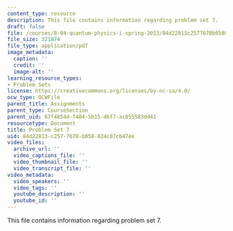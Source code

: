 ```yaml
---
content_type: resource
description: This file contains information regarding problem set 7.
draft: false
file: /courses/8-04-quantum-physics-i-spring-2013/84d22813c2577670b050024c07c647ee_MIT8_04S13_ps7.pdf
file_size: 321874
file_type: application/pdf
image_metadata:
  caption: ''
  credit: ''
  image-alt: ''
learning_resource_types:
- Problem Sets
license: https://creativecommons.org/licenses/by-nc-sa/4.0/
ocw_type: OCWFile
parent_title: Assignments
parent_type: CourseSection
parent_uid: 67f4854d-f404-5b15-d6f7-ac855583dd41
resourcetype: Document
title: Problem Set 7
uid: 84d22813-c257-7670-b050-024c07c647ee
video_files:
  archive_url: ''
  video_captions_file: ''
  video_thumbnail_file: ''
  video_transcript_file: ''
video_metadata:
  video_speakers: ''
  video_tags: ''
  youtube_description: ''
  youtube_id: ''
---
```

This file contains information regarding problem set 7.